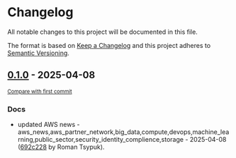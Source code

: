 # Changelog

All notable changes to this project will be documented in this file.

The format is based on [Keep a Changelog](http://keepachangelog.com/en/1.0.0/)
and this project adheres to [Semantic Versioning](http://semver.org/spec/v2.0.0.html).

<!-- insertion marker -->
## [0.1.0](https://github.com/tsypuk/aws-news/releases/tag/ver-2025-04-080.1.0) - 2025-04-08

<small>[Compare with first commit](https://github.com/tsypuk/aws-news/compare/73e8713910c171f0a5adf428ec324e3be22bf6b3...ver-2025-04-08)</small>

### Docs

- updated AWS news - aws_news,aws_partner_network,big_data,compute,devops,machine_learning,public_sector,security_identity_complience,storage - 2025-04-08 ([692c228](https://github.com/tsypuk/aws-news/commit/692c2285c8a2629a4f5327be5cfcd3041a86dbcd) by Roman Tsypuk).

